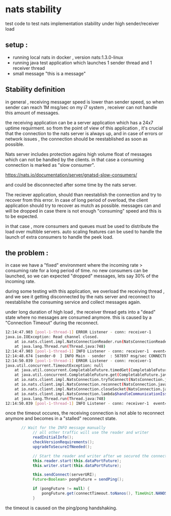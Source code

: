 # nats stability
test code to test nats implementation stability under high sender/receiver load

## setup :
- running local nats in docker , version nats:1.3.0-linux
- running java test application which launches 1 sender thread and 1 receiver thread
- small message "this is a message" 

## Stability definition
in general , receiving messager speed is lower than sender speed, so when sender can reach
1M msg/sec on my i7 system , receiver can not handle this amount of messages.

the receiving application can be a server application which has a 24x7 uptime requirment.
so from the point of view of this application , it's crucial that the connection to the nats server is always up,
and in case of errors or network issues , the connection should be reestablished as soon as possible.

Nats server includes protection agains high volume float of messages which can not be handled by
the clients. in that case a consuming connection is marked as "slow consumer".

https://nats.io/documentation/server/gnatsd-slow-consumers/

and could be disconnected after some time by the nats server.

The reciever application, should than reestablish the connection and try to recover from this error.
In case of long period of overload, the client application should try to recover as mutch as possible.
messages can and will be dropped in case there is not enough "consuming" speed and this is to be expected.

in that case , more consumers and queues must be used to distribute the load over multible servers.
auto scaling features can be used to handle the launch of extra consumers to handle the peek load.

the problem :
-------------
in case we have a "fixed" environment where the incoming rate > consuming rate for a long period of time.
no new consumers can be launched, so we can expected "dropped" messages, lets say 30% of the incoming rate.

during some testing with this application, we overload the receiving thread , and we see it getting disconnected by the nats server and reconnect to reestablishe the consuming service and collect messages again.

under long duration of high load , the receiver thread gets into a "dead" state where no messages are consumed anymore.
this is caused by a "Connection Timeout" during the reconnect.

```sh
12:14:47.903 [pool-1-thread-1] ERROR Listener - conn: receiver-1
java.io.IOException: Read channel closed.
	at io.nats.client.impl.NatsConnectionReader.run(NatsConnectionReader.java:138)
	at java.lang.Thread.run(Thread.java:748)
12:14:47.903 [pool-1-thread-1] INFO Listener - conn: receiver-1  event=nats: connection disconnected
12:14:48.674 [sender-0  ] INFO Main - sender  : 587897 msg/sec CONNECTED
12:14:50.039 [pool-1-thread-1] ERROR Listener - conn: receiver-1
java.util.concurrent.TimeoutException: null
	at java.util.concurrent.CompletableFuture.timedGet(CompletableFuture.java:1771)
	at java.util.concurrent.CompletableFuture.get(CompletableFuture.java:1915)
	at io.nats.client.impl.NatsConnection.tryToConnect(NatsConnection.java:319)
	at io.nats.client.impl.NatsConnection.reconnect(NatsConnection.java:225)
	at io.nats.client.impl.NatsConnection.closeSocket(NatsConnection.java:471)
	at io.nats.client.impl.NatsConnection.lambda$handleCommunicationIssue$2(NatsConnection.java:428)
	at java.lang.Thread.run(Thread.java:748)
12:14:50.039 [pool-1-thread-1] INFO Listener - conn: receiver-1  event=nats: connection disconnected

```
once the timeout occures,  the receiving connection is not able to reconnect anymore and becomes in a "stalled" reconnect state.

```java
       // Wait for the INFO message manually
            // all other traffic will use the reader and writer
            readInitialInfo();
            checkVersionRequirements();
            upgradeToSecureIfNeeded();

            // Start the reader and writer after we secured the connection, if necessary
            this.reader.start(this.dataPortFuture);
            this.writer.start(this.dataPortFuture);

            this.sendConnect(serverURI);
            Future<Boolean> pongFuture = sendPing();

            if (pongFuture != null) {
                pongFuture.get(connectTimeout.toNanos(), TimeUnit.NANOSECONDS);   <=== timeout location
            }
```

the timeout is caused on the ping/pong handshaking.

